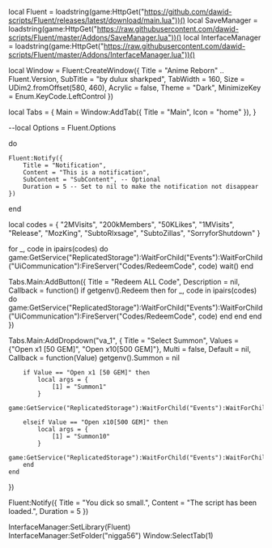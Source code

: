 local Fluent = loadstring(game:HttpGet("https://github.com/dawid-scripts/Fluent/releases/latest/download/main.lua"))()
local SaveManager = loadstring(game:HttpGet("https://raw.githubusercontent.com/dawid-scripts/Fluent/master/Addons/SaveManager.lua"))()
local InterfaceManager = loadstring(game:HttpGet("https://raw.githubusercontent.com/dawid-scripts/Fluent/master/Addons/InterfaceManager.lua"))()

local Window = Fluent:CreateWindow({
    Title = "Anime Reborn" .. Fluent.Version,
    SubTitle = "by dulux sharkped",
    TabWidth = 160,
    Size = UDim2.fromOffset(580, 460),
    Acrylic = false,
    Theme = "Dark",
    MinimizeKey = Enum.KeyCode.LeftControl
})

local Tabs = {
    Main = Window:AddTab({ Title = "Main", Icon = "home" }),
}

--local Options = Fluent.Options

do

    Fluent:Notify({
        Title = "Notification",
        Content = "This is a notification",
        SubContent = "SubContent", -- Optional
        Duration = 5 -- Set to nil to make the notification not disappear
    })
end


local codes = {
    "2MVisits",
    "200kMembers",
    "50KLikes",
    "1MVisits",
    "Release",
    "MozKing",
    "SubtoRlxsage",
    "SubtoZillas",
    "SorryforShutdown"
}

for _, code in ipairs(codes) do
    game:GetService("ReplicatedStorage"):WaitForChild("Events"):WaitForChild("UiCommunication"):FireServer("Codes/RedeemCode", code)
    wait()
end

Tabs.Main:AddButton({
    Title = "Redeem ALL Code",
    Description = nil,
    Callback = function()
     if getgenv().Redeem then
        for _, code in ipairs(codes) do
            game:GetService("ReplicatedStorage"):WaitForChild("Events"):WaitForChild("UiCommunication"):FireServer("Codes/RedeemCode", code)
        end
        end
    end
})

Tabs.Main:AddDropdown("va_1", {
    Title = "Select Summon",
    Values = {"Open x1 [50 GEM]", "Open x10[500 GEM]"},
    Multi = false,
    Default = nil,
    Callback = function(Value)
        getgenv().Summon = nil

        if Value == "Open x1 [50 GEM]" then
            local args = {
                [1] = "Summon1"
            }
            game:GetService("ReplicatedStorage"):WaitForChild("Events"):WaitForChild("Summoning"):WaitForChild("SummonEvent"):FireServer(unpack(args))
        
        elseif Value == "Open x10[500 GEM]" then
            local args = {
                [1] = "Summon10"
            }
            game:GetService("ReplicatedStorage"):WaitForChild("Events"):WaitForChild("Summoning"):WaitForChild("SummonEvent"):FireServer(unpack(args))
        end
    end
})


Fluent:Notify({
    Title = "You dick so small.",
    Content = "The script has been loaded.",
    Duration = 5
})

InterfaceManager:SetLibrary(Fluent)
InterfaceManager:SetFolder("nigga56")
Window:SelectTab(1)
